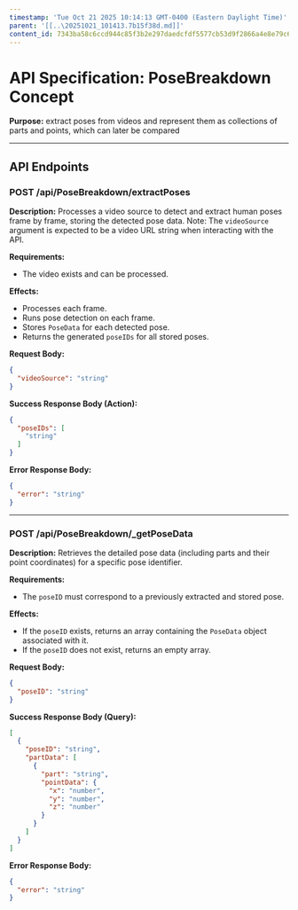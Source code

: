 ```yaml
---
timestamp: 'Tue Oct 21 2025 10:14:13 GMT-0400 (Eastern Daylight Time)'
parent: '[[..\20251021_101413.7b15f38d.md]]'
content_id: 7343ba58c6ccd944c85f3b2e297daedcfdf5577cb53d9f2866a4e8e79c6ce084
---
```


# API Specification: PoseBreakdown Concept

**Purpose:** extract poses from videos and represent them as collections of parts and points, which can later be compared

***

## API Endpoints

### POST /api/PoseBreakdown/extractPoses

**Description:** Processes a video source to detect and extract human poses frame by frame, storing the detected pose data. Note: The `videoSource` argument is expected to be a video URL string when interacting with the API.

**Requirements:**

* The video exists and can be processed.

**Effects:**

* Processes each frame.
* Runs pose detection on each frame.
* Stores `PoseData` for each detected pose.
* Returns the generated `poseIDs` for all stored poses.

**Request Body:**

```json
{
  "videoSource": "string"
}
```

**Success Response Body (Action):**

```json
{
  "poseIDs": [
    "string"
  ]
}
```

**Error Response Body:**

```json
{
  "error": "string"
}
```

***

### POST /api/PoseBreakdown/\_getPoseData

**Description:** Retrieves the detailed pose data (including parts and their point coordinates) for a specific pose identifier.

**Requirements:**

* The `poseID` must correspond to a previously extracted and stored pose.

**Effects:**

* If the `poseID` exists, returns an array containing the `PoseData` object associated with it.
* If the `poseID` does not exist, returns an empty array.

**Request Body:**

```json
{
  "poseID": "string"
}
```

**Success Response Body (Query):**

```json
[
  {
    "poseID": "string",
    "partData": [
      {
        "part": "string",
        "pointData": {
          "x": "number",
          "y": "number",
          "z": "number"
        }
      }
    ]
  }
]
```

**Error Response Body:**

```json
{
  "error": "string"
}
```

